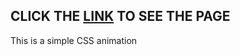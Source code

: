 ## CLICK THE [LINK](https://codesubhajit0.github.io/Wave-animation/) TO SEE THE PAGE

This is a simple CSS animation